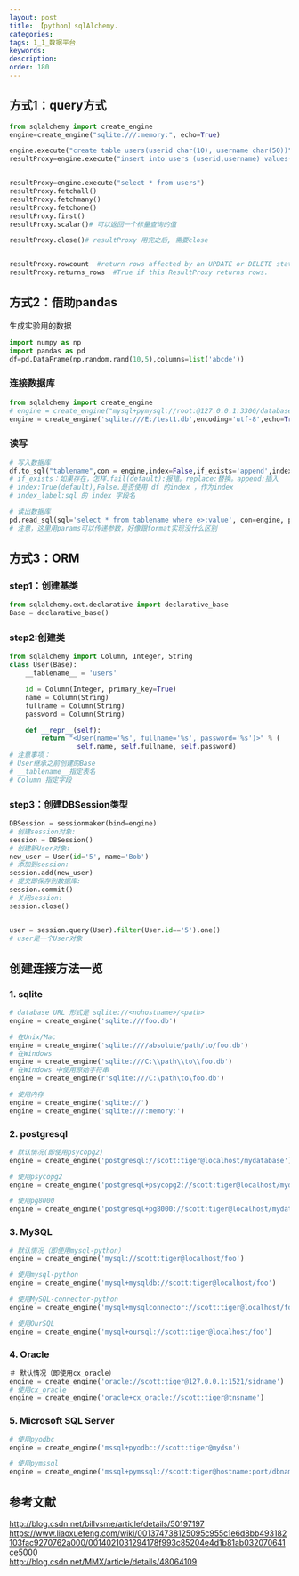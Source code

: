 ```yaml
---
layout: post
title: 【python】sqlAlchemy.
categories:
tags: 1_1_数据平台
keywords:
description:
order: 180
---
```


## 方式1：query方式
```py
from sqlalchemy import create_engine
engine=create_engine("sqlite:///:memory:", echo=True)
```

```py
engine.execute("create table users(userid char(10), username char(50))")
resultProxy=engine.execute("insert into users (userid,username) values('user1','tony')")


resultProxy=engine.execute("select * from users")
resultProxy.fetchall()
resultProxy.fetchmany()
resultProxy.fetchone()
resultProxy.first()
resultProxy.scalar()# 可以返回一个标量查询的值

resultProxy.close()# resultProxy 用完之后, 需要close


resultProxy.rowcount  #return rows affected by an UPDATE or DELETE statement
resultProxy.returns_rows  #True if this ResultProxy returns rows.
```




## 方式2：借助pandas

生成实验用的数据
```py
import numpy as np
import pandas as pd
df=pd.DataFrame(np.random.rand(10,5),columns=list('abcde'))
```

### 连接数据库
```py
from sqlalchemy import create_engine
# engine = create_engine("mysql+pymysql://root:@127.0.0.1:3306/databasename?charset=utf8")
engine = create_engine('sqlite:///E:/test1.db',encoding='utf-8',echo=True)
```

### 读写
```py
# 写入数据库
df.to_sql("tablename",con = engine,index=False,if_exists='append',index_label=False)
# if_exists：如果存在，怎样.fail(default):报错。replace:替换。append:插入
# index:True(default),False.是否使用 df 的index ，作为index
# index_label:sql 的 index 字段名

# 读出数据库
pd.read_sql(sql='select * from tablename where e>:value', con=engine, params={'value':0.5})
# 注意，这里用params可以传递参数，好像跟format实现没什么区别
```


## 方式3：ORM

### step1：创建基类
```py
from sqlalchemy.ext.declarative import declarative_base
Base = declarative_base()
```
### step2:创建类
```py
from sqlalchemy import Column, Integer, String
class User(Base):
    __tablename__ = 'users'

    id = Column(Integer, primary_key=True)
    name = Column(String)
    fullname = Column(String)
    password = Column(String)

    def __repr__(self):
        return "<User(name='%s', fullname='%s', password='%s')>" % (
                 self.name, self.fullname, self.password)   
# 注意事项：
# User继承之前创建的Base
# __tablename__指定表名
# Column 指定字段
```

### step3：创建DBSession类型
```py
DBSession = sessionmaker(bind=engine)
# 创建session对象:
session = DBSession()
# 创建新User对象:
new_user = User(id='5', name='Bob')
# 添加到session:
session.add(new_user)
# 提交即保存到数据库:
session.commit()
# 关闭session:
session.close()


user = session.query(User).filter(User.id=='5').one()
# user是一个User对象
```


## 创建连接方法一览
### 1. sqlite
```py
# database URL 形式是 sqlite://<nohostname>/<path>
engine = create_engine('sqlite:///foo.db')

# 在Unix/Mac
engine = create_engine('sqlite:////absolute/path/to/foo.db')
# 在Windows
engine = create_engine('sqlite:///C:\\path\\to\\foo.db')
# 在Windows 中使用原始字符串
engine = create_engine(r'sqlite:///C:\path\to\foo.db')

# 使用内存
engine = create_engine('sqlite://')
engine = create_engine('sqlite:///:memory:')
```
### 2. postgresql
```py
# 默认情况(即使用psycopg2)
engine = create_engine('postgresql://scott:tiger@localhost/mydatabase')

# 使用psycopg2
engine = create_engine('postgresql+psycopg2://scott:tiger@localhost/mydatabase')

# 使用pg8000
engine = create_engine('postgresql+pg8000://scott:tiger@localhost/mydatabase')
```
### 3. MySQL
```py
# 默认情况（即使用mysql-python）
engine = create_engine('mysql://scott:tiger@localhost/foo')

# 使用mysql-python
engine = create_engine('mysql+mysqldb://scott:tiger@localhost/foo')

# 使用MySQL-connector-python
engine = create_engine('mysql+mysqlconnector://scott:tiger@localhost/foo')

# 使用OurSQL
engine = create_engine('mysql+oursql://scott:tiger@localhost/foo')
```

### 4. Oracle
```py
＃ 默认情况（即使用cx_oracle）
engine = create_engine('oracle://scott:tiger@127.0.0.1:1521/sidname')
# 使用cx_oracle
engine = create_engine('oracle+cx_oracle://scott:tiger@tnsname')
```
### 5. Microsoft SQL Server
```py
# 使用pyodbc
engine = create_engine('mssql+pyodbc://scott:tiger@mydsn')

# 使用pymssql
engine = create_engine('mssql+pymssql://scott:tiger@hostname:port/dbname')
```

## 参考文献
http://blog.csdn.net/billvsme/article/details/50197197  
https://www.liaoxuefeng.com/wiki/001374738125095c955c1e6d8bb493182103fac9270762a000/0014021031294178f993c85204e4d1b81ab032070641ce5000  
http://blog.csdn.net/MMX/article/details/48064109  
